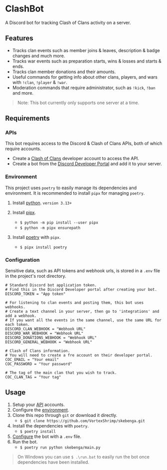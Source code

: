 # ClashBot

A Discord bot for tracking Clash of Clans activity on a server.

## Features

- Tracks clan events such as member joins & leaves, description & badge changes and much more.
- Tracks war events such as preparation starts, wins & losses and starts & ends.
- Tracks clan member donations and their amounts.
- Useful commands for getting info about other clans, players, and wars with `!clan`, `!player` & `!war`.
- Moderation commands that require administrator, such as `!kick`, `!ban` and more.

> Note: This bot currently only supports one server at a time.

## Requirements

### APIs

This bot requires access to the Discord & Clash of Clans APIs, both of which require accounts.

- Create a [Clash of Clans](https://developer.clashofclans.com/#/getting-started) developer account to access the API.
- Create a bot from the [Discord Developer Portal](https://discord.com/developers) and add it to your server.

### Environment

This project uses `poetry` to easily manage its dependencies and environment. It is recommended to install `pipx` for managing `poetry`.

1. Install [python](https://www.python.org/downloads/). `version 3.13+`
2. Install [pipx](https://pipx.pypa.io/latest/installation/).

   - `$ python -m pip install --user pipx`
   - `$ python -m pipx ensurepath`

3. Install [poetry](https://python-poetry.org/) with `pipx`.

   - `$ pipx install poetry`

### Configuration

Sensitive data, such as API tokens and webhook urls, is stored in a `.env` file in the project's root directory.

```dotenv
# Standard Discord bot application token.
# Find this in the Discord Developer portal after creating your bot.
DISCORD_TOKEN = "App token"

# For listening to clan events and posting them, this bot uses webhooks.
# Create a text channel in your server, then go to 'integrations' and add a webhook.
# If you want all the events in the same channel, use the same URL for each token.
DISCORD_CLAN_WEBHOOK = "Webhook URL"
DISCORD_WAR_WEBHOOK = "Webhook URL"
DISCORD_DONATIONS_WEBHOOK = "Webhook URL"
DISCORD_GENERAL_WEBHOOK = "Webhook URL"

# Clash of Clans information.
# You will need to create a fre account on their developer portal.
COC_EMAIL = "Your email"
COC_PASSWORD = "Your password"

# The tag of the main clan that you wish to track.
COC_CLAN_TAG = "Your tag"
```

## Usage

1. Setup your [API](#apis) accounts.
2. Configure the [environment](#environment).
3. Clone this repo through `git` or download it directly.
   - `$ git clone https://github.com/VortexShrimp/skebenga.git`
4. Install the dependencies with `poetry`.
   - `$ poetry install`
5. [Configure](#configuration) the bot with a `.env` file.
6. Run the bot.
   - `$ poetry run python skebenga/main.py`

> On Windows you can use `$ .\run.bat` to easily run the bot once dependencies have been installed.

